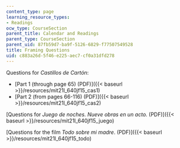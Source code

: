 ```yaml
---
content_type: page
learning_resource_types:
- Readings
ocw_type: CourseSection
parent_title: Calendar and Readings
parent_type: CourseSection
parent_uid: 87fb59d7-ba9f-5126-6829-f77507549528
title: Framing Questions
uid: c883a26d-5f46-e225-aec7-cf0a31dfd278
---
```


Questions for _Castillos de Cartón_:

*   [Part 1 (through page 65) (PDF)]({{< baseurl >}}/resources/mit21l_640jf15_cas1)
*   [Part 2 (from pages 66-116) (PDF)]({{< baseurl >}}/resources/mit21l_640jf15_cas2)

[Questions for _Juego de noches. Nueve obras en un acto._ (PDF)]({{< baseurl >}}/resources/mit21l_640jf15_juego)

[Questions for the film _Todo sobre mi madre_. (PDF)]({{< baseurl >}}/resources/mit21l_640jf15_todo)